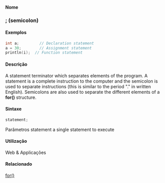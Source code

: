 
#### Nome
### ; (semicolon)

#### Exemplos
```pde
int a;         // Declaration statement 
a = 30;        // Assignment statement 
println(i);  // Function statement 

```



#### Descrição

	
A statement terminator which separates elements of the program. A statement is a complete instruction to the computer and the semicolon is used to separate instructions (this is similar to the period "." in written English). Semicolons are also used to separate the different elements of a **for()** structure.

#### Sintaxe
```pde
statement;

```
Parâmetros
statement
a single statement to execute



#### Utilização

	
Web & Applicações

#### Relacionado

[for()](for_
)

